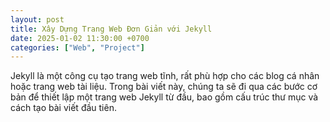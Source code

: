 ```yaml
---
layout: post
title: Xây Dựng Trang Web Đơn Giản với Jekyll
date: 2025-01-02 11:30:00 +0700
categories: ["Web", "Project"]
---
```


Jekyll là một công cụ tạo trang web tĩnh, rất phù hợp cho các blog cá nhân hoặc trang web tài liệu. Trong bài viết này, chúng ta sẽ đi qua các bước cơ bản để thiết lập một trang web Jekyll từ đầu, bao gồm cấu trúc thư mục và cách tạo bài viết đầu tiên.